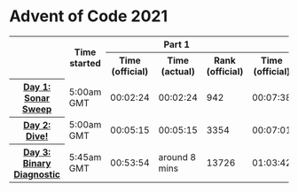 # Advent of Code 2021

<table>
  <col>
  <colgroup span="2"></colgroup>
  <colgroup span="2"></colgroup>
  <tr>
    <td rowspan="2"></td>
    <th rowspan="2" colspan="1" scope="colgroup">Time started</th>
    <th colspan="3" scope="colgroup">Part 1</th>
    <th colspan="3" scope="colgroup">Part 2</th>
  </tr>
  <tr>
    <th scope="col">Time (official)</th>
    <th scope="col">Time (actual)</th>
    <th scope="col">Rank (official)</th>
    <th scope="col">Time (official)</th>
    <th scope="col">Time (actual)</th>
    <th scope="col">Rank (official)</th>
  </tr>
  <tr>
    <th scope="row"><a href="/day1">Day 1: Sonar Sweep</a></th>
    <td>5:00am GMT</td>
    <td>00:02:24</td>
    <td>00:02:24</td>
    <td>942</td>
    <td>00:07:38</td>
    <td>00:07:38</td>
    <td>1553</td>
  </tr>
  <tr>
    <th scope="row"><a href="/day2">Day 2: Dive!</a></th>
    <td>5:00am GMT</td>
    <td>00:05:15</td>
    <td>00:05:15</td>
    <td>3354</td>
    <td>00:07:01</td>
    <td>00:07:01</td>
    <td>2180</td>
  </tr>
    <tr>
    <th scope="row"><a href="/day3">Day 3: Binary Diagnostic</a></th>
    <td>5:45am GMT</td>
    <td>00:53:54</td>
    <td>around 8 mins</td>
    <td>13726</td>
    <td>01:03:42</td>
    <td>around 18 mins</td>
    <td>7012</td>
  </tr>
</table>
